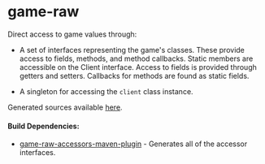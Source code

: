 # game-raw

Direct access to game values through:
 
* A set of interfaces representing the game's classes. These provide access to fields, methods, and method
 callbacks. Static members are accessible on the Client interface. Access to fields is provided
 through getters and setters. Callbacks for methods are found as static fields.

* A singleton for accessing the `client` class instance.
 
 Generated sources available [here](http://repo.runestar.org/org/runestar/client/client-game-raw/).
 
#### Build Dependencies:

* [game-raw-accessors-maven-plugin](https://github.com/RuneStar/client/tree/master/game-raw-accessors-maven-plugin) - Generates all of the accessor interfaces.
